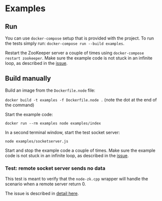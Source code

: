 # Examples

## Run

You can use `docker-compose` setup that is provided with the project. To run the tests simply run: `docker-compose run --build examples`.

Restart the ZooKeeper server a couple of times using `docker-compose restart zookeeper`. Make sure the example code is not stuck in an infinite loop, as described in the [issue](https://github.com/yfinkelstein/node-zookeeper/issues/172).

## Build manually

Build an image from the `Dockerfile.node` file:

`docker build -t examples -f Dockerfile.node .` (note the dot at the end of the command)

Start the example code:

`docker run --rm examples node examples/index`

In a second terminal window, start the test socket server:

`node examples/socketserver.js`

Start and stop the example code a couple of times. Make sure the example code is not stuck in an infinite loop, as described in the [issue](https://github.com/yfinkelstein/node-zookeeper/issues/172).

### Test: remote socket server sends no data

This test is meant to verify that the `node-zk.cpp` wrapper will handle the scenario when a remote server return 0.

The issue is described in [detail here](https://github.com/yfinkelstein/node-zookeeper/issues/172).
